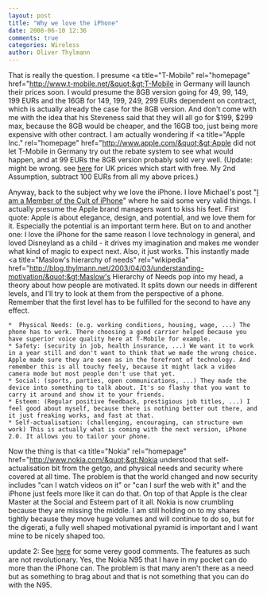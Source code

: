 ```yaml
---
layout: post
title: "Why we love the iPhone"
date: 2008-06-10 12:36
comments: true
categories: Wireless
author: Oliver Thylmann
---
```











That is really the question. I presume &lt;a title=&quot;T-Mobile&quot; rel=&quot;homepage&quot; href=&quot;http://www.t-mobile.net/&quot;&gt;T-Mobile in Germany will launch their prices soon. I would presume the 8GB version going for 49, 99, 149, 199 EURs and the 16GB for 149, 199, 249, 299 EURs dependent on contract, which is actually already the case for the 8GB version. And don't come with me with the idea that his Steveness said that they will all go for $199, $299 max, because the 8GB would be cheaper, and the 16GB too, just being more expensive with other contract. I am actually wondering if &lt;a title=&quot;Apple Inc.&quot; rel=&quot;homepage&quot; href=&quot;http://www.apple.com/&quot;&gt;Apple did not let T-Mobile in Germany try out the rebate system to see what would happen, and at 99 EURs the 8GB version probably sold very well. (Update: might be wrong. see [here](http://uk.techcrunch.com/2008/06/10/o2-confirms-free-iphone-deal-and-more/) for UK prices which start with free. My 2nd Assumption, subtract 100 EURs from all my above prices.)

Anyway, back to the subject why we love the iPhone. I love Michael's post &quot;[I am a Member of the Cult of iPhone](http://www.techcrunch.com/2008/06/10/i-am-a-member-of-the-cult-of-iphone/)&quot; where he said some very valid things. I actually presume the Apple brand managers want to kiss his feet. First quote:
Apple is about elegance, design, and potential, and we love them for it.
Especially the potential is an important term here. But on to and another one:
I love the iPhone for the same reason I love technology in general, and loved Disneyland as a child - it drives my imagination and makes me wonder what kind of magic to expect next. Also, it just works.
This instantly made &lt;a title=&quot;Maslow's hierarchy of needs&quot; rel=&quot;wikipedia&quot; href=&quot;http://blog.thylmann.net/2003/04/03/understanding-motivation/&quot;&gt;Maslow's Hierarchy of Needs pop into my head, a theory about how people are motivated. It splits down our needs in different levels, and I'll try to look at them from the perspective of a phone. Remember that the first level has to be fulfilled for the second to have any effect.

	*  Physical Needs: (e.g. working conditions, housing, wage, ...) The phone has to work. There choosing a good carrier helped because you have superior voice quality here at T-Mobile for example.
	* Safety: (security in job, health insurance, ...) We want it to work in a year still and don't want to think that we made the wrong choice. Apple made sure they are seen as in the forefront of technology. And remember this is all touchy feely, because it might lack a video camera mode but most people don't use that yet.
	* Social: (sports, parties, open communications, ...) They made the device into something to talk about. It's so flashy that you want to carry it around and show it to your friends.
	* Esteem: (Regular positive feedback, prestigious job titles, ...) I feel good about myself, because there is nothing better out there, and it just freaking works, and fast at that.
	* Self-actualisation: (challenging, encouraging, can structure own work) This is actually what is coming with the next version, iPhone 2.0. It allows you to tailor your phone.

Now the thing is that &lt;a title=&quot;Nokia&quot; rel=&quot;homepage&quot; href=&quot;http://www.nokia.com/&quot;&gt;Nokia understood that self-actualisation bit from the getgo, and physical needs and security where covered at all time. The problem is that the world changed and now security includes &quot;can I watch videos on it&quot; or &quot;can I surf the web with it&quot; and the iPhone just feels more like it can do that. On top of that Apple is the clear Master at the Social and Esteem part of it all. Nokia is now crumbling because they are missing the middle. I am still holding on to my shares tightly because they move huge volumes and will continue to do so, but for the digerati, a fully well shaped motivational pyramid is important and I want mine to be nicely shaped too.

update 2: See [here](http://www.readwriteweb.com/archives/iphone_20_big_in_bubbleland.php) for some verey good comments. The features as such are not revolutionary. Yes, the Nokia N95 that I have in my pocket can do more than the iPhone can. The problem is that many aren't there as a need but as something to brag about and that is not something that you can do with the N95.


